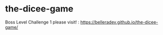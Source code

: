 # the-dicee-game
Boss Level Challenge 1
please visit! : https://belleradev.github.io/the-dicee-game/
